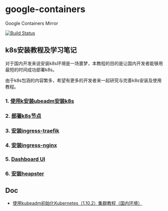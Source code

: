 # google-containers
Google Containers Mirror

[![Build Status](https://travis-ci.org/RainingNight/google-containers.svg?branch=master)](https://travis-ci.org/RainingNight/google-containers)

## k8s安装教程及学习笔记

对于国内开发来说安装k8s环境是一场噩梦，本教程的目的是让国内开发者能够用最短的时间成功部署k8s。

由于k8s包涵的内容繁多，希望有更多的开发者来一起研究与完善k8s安装及使用教程。

### 1. [使用k安装ubeadm安装k8s](docs/kubeadm-k8s.md)
### 2. [部署k8s节点](docs/join-k8s.md)
### 3. [安装ingress-traefik](docs/ingress-traefik.md)
### 4. [安装ingress-nginx](docs/ingress-nginx.md)
### 5. [Dashboard UI](docs/dashboard-ui.md#dashboard)
### 6. [安装heapster](docs/dashboard-ui.md#heapster)
## Doc

* [使用kubeadm初始化Kubernetes（1.10.2）集群教程（国内环境）](http://www.cnblogs.com/RainingNight/p/using-kubeadm-to-create-a-cluster.html)